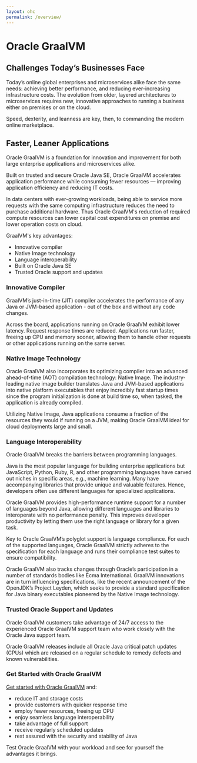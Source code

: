 ```yaml
---
layout: ohc
permalink: /overview/
---
```


# Oracle GraalVM

## Challenges Today’s Businesses Face

Today’s online global enterprises and microservices alike face the same needs:
achieving better performance, and reducing ever-increasing infrastructure costs.
The evolution from older, layered architectures to microservices requires new,
innovative approaches to running a business either on premises or on the cloud.

Speed, dexterity, and leanness are key, then, to commanding the modern
online marketplace.

## Faster, Leaner Applications

Oracle GraalVM is a foundation for innovation and improvement for both large
enterprise applications and microservices alike.

Built on trusted and secure Oracle Java SE, Oracle GraalVM accelerates
application performance while consuming fewer resources — improving application
efficiency and reducing IT costs.

In data centers with ever-growing workloads, being able to service more
requests with the same computing infrastructure reduces the need to purchase
additional hardware. Thus Oracle GraalVM's reduction of required compute
resources can lower capital cost expenditures on premise and lower operation
costs on cloud.

GraalVM's key advantages:
* Innovative compiler
* Native Image technology
* Language interoperability
* Built on Oracle Java SE
* Trusted Oracle support and updates

### Innovative Compiler
GraalVM’s just-in-time (JIT) compiler accelerates the performance of any Java
or JVM-based application - out of the box and without any code changes.

Across the board, applications running on Oracle GraalVM exhibit lower
latency. Request response times are reduced. Applications run faster, freeing up
CPU and memory sooner, allowing them to handle other requests or other
applications running on the same server.

### Native Image Technology
Oracle GraalVM also incorporates its optimizing compiler into an
advanced ahead-of-time (AOT) compilation technology: Native Image. The industry-leading native
image builder translates Java and JVM-based applications into native platform
executables that enjoy incredibly fast startup times since the program initialization
is done at build time so, when tasked, the application is already compiled.

Utilizing Native Image, Java applications consume a fraction of the resources
they would if running on a JVM, making Oracle GraalVM ideal for cloud
deployments large and small.

### Language Interoperability
Oracle GraalVM breaks the barriers between programming languages.

Java is the most popular language for building enterprise applications but
JavaScript, Python, Ruby, R, and other programming languages have carved out niches
in specific areas, e.g., machine learning. Many have accompanying libraries that provide
unique and valuable features. Hence, developers often use different languages
for specialized applications.

Oracle GraalVM provides high-performance runtime support for a number of
languages beyond Java, allowing different languages and
libraries to interoperate with no performance penalty. This improves developer
productivity by letting them use the right language or library for a given task.

Key to Oracle GraalVM’s polyglot support is language compliance. For each of
the supported languages, Oracle GraalVM strictly adheres to the
specification for each language and runs their compliance test suites to ensure
compatibility.

Oracle GraalVM also tracks changes through Oracle’s participation in a
number of standards bodies like Ecma International. GraalVM innovations are in
turn influencing specifications, like the recent announcement of the OpenJDK’s
Project Leyden, which seeks to provide a standard specification for Java binary
executables pioneered by the Native Image technology.

### Trusted Oracle Support and Updates
Oracle GraalVM customers take advantage of 24/7 access to the experienced Oracle GraalVM
support team who work closely with the Oracle Java support team.

Oracle GraalVM releases include all Oracle Java critical patch updates
(CPUs) which are released on a regular schedule to remedy defects and known
vulnerabilities.

### Get Started with Oracle GraalVM

[Get started with Oracle GraalVM](../getting-started/graalvm-enterprise/get-started-graalvm-enterprise.md) and:
* reduce IT and storage costs
* provide customers with quicker response time
* employ fewer resources, freeing up CPU
* enjoy seamless language interoperability
* take advantage of full support
* receive regularly scheduled updates
* rest assured with the security and stability of Java

Test Oracle GraalVM with your workload and see for yourself the advantages it brings.
